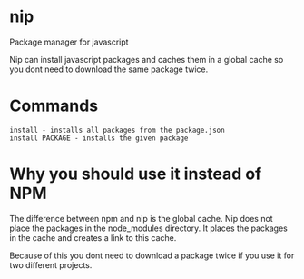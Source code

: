 # nip
Package manager for javascript

Nip can install javascript packages and caches them in a global cache so you dont need to download the same package twice.

# Commands
```
install - installs all packages from the package.json
install PACKAGE - installs the given package
```

# Why you should use it instead of NPM
The difference between npm and nip is the global cache. Nip does not place the packages in the node_modules directory. It places the packages in the cache and creates a link to this cache.

Because of this you dont need to download a package twice if you use it for two different projects.